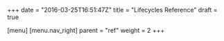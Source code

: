+++
date = "2016-03-25T16:51:47Z"
title = "Lifecycles Reference"
draft = true

[menu]
  [menu.nav_right]
    parent = "ref"
    weight = 2
+++

